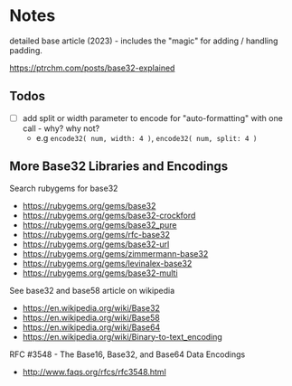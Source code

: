 # Notes

detailed base article (2023) - includes the "magic" for adding / handling padding. 

<https://ptrchm.com/posts/base32-explained>


## Todos

- [ ]  add split or width parameter to encode for "auto-formatting" with one call - why? why not?
   - e.g `encode32( num, width: 4 )`, `encode32( num, split: 4 )`



## More Base32 Libraries and Encodings

Search rubygems for base32

- https://rubygems.org/gems/base32
- https://rubygems.org/gems/base32-crockford
- https://rubygems.org/gems/base32_pure
- https://rubygems.org/gems/rfc-base32
- https://rubygems.org/gems/base32-url
- https://rubygems.org/gems/zimmermann-base32
- https://rubygems.org/gems/levinalex-base32
- https://rubygems.org/gems/base32-multi

See base32 and base58 article on wikipedia

- https://en.wikipedia.org/wiki/Base32
- https://en.wikipedia.org/wiki/Base58
- https://en.wikipedia.org/wiki/Base64
- https://en.wikipedia.org/wiki/Binary-to-text_encoding

RFC #3548 - The Base16, Base32, and Base64 Data Encodings

- http://www.faqs.org/rfcs/rfc3548.html
